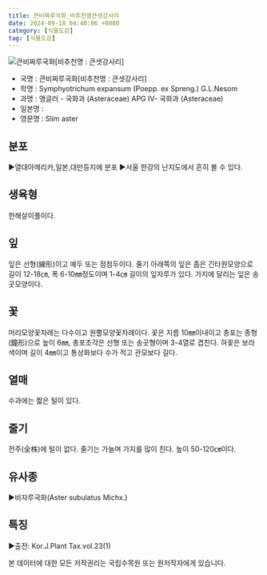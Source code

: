 ```yaml
---
title: 큰비짜루국화_비추천명큰샛강사리
date: 2024-09-18 04:40:06 +0800
category: [식물도감]
tag: [식물도감]
---
```




![큰비짜루국화[비추천명 : 큰샛강사리]](/fileUpload/plants/basic/Compositae/Aster/2481/2481_1_th2.jpg)
- 국명 : 큰비짜루국화[비추천명 : 큰샛강사리]
- 학명 : Symphyotrichum expansum (Poepp. ex Spreng.) G.L.Nesom
- 과명 : 앵글러 - 국화과 (Asteraceae) APG Ⅳ- 국화과 (Asteraceae)
- 일본명 : 
- 영문명 : Slim aster


## 분포
▶열대아메리카,일본,대만등지에 분포▶서울 한강의 난지도에서 흔히 볼 수 있다.
## 생육형
한해살이풀이다.
## 잎
잎은 선형(線形)이고 예두 또는 점첨두이다.  줄기 아래쪽의 잎은 좁은 긴타원모양으로 길이 12-18㎝, 폭 6-10㎜정도이며 1-4㎝ 길이의 잎자루가 있다.  가지에 달리는 잎은 송곳모양이다.
## 꽃
머리모양꽃차례는 다수이고 원뿔모양꽃차례이다. 꽃은 지름 10㎜이내이고 총포는 종형(鐘形)으로 높이 6㎜, 총포조각은 선형 또는 송곳형이며 3-4열로 겹친다. 혀꽃은 보라색이며 길이 4㎜이고 통상화보다 수가 적고 관모보다 길다.
## 열매
수과에는 짧은 털이 있다.
## 줄기
전주(全株)에 털이 없다. 줄기는 가늘며 가지를 많이 친다. 높이 50-120㎝이다.
## 유사종
▶비자루국화(Aster subulatus Michx.)
## 특징
▶출전: Kor.J.Plant Tax.vol.23(1)






본 데이터에 대한 모든 저작권리는 국립수목원 또는 원저작자에게 있습니다.
